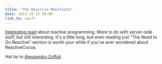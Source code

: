 ```yaml
---
title: "The Reactive Manifesto"
date: 2013-10-15 00:00
link_to: swift
---
```


[Interesting read](http://www.reactivemanifesto.org) about reactive programming. More to do with server-side stuff, but still interesting. It's a little long, but even reading just "The Need to Go Reactive" section is worth your while if you've ever wondered about ReactiveCocoa.

Hat tip to [Alessandro Zoffoli](http://twitter.com/AL333Z).

<!-- more -->
